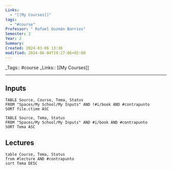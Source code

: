 ```yaml
---
Links:
  - "[[My Courses]]"
tags:
  - "#course"
Professor: " Rafael Guzmán Barrios"
Semester: 2
Year: 2
Summary: 
Created: 2024-03-06 13:36
modified: 2024-06-04T19:27:06+02:00
---
```

\_Tags::  #course
\_Links::  [[My Courses]]
___

## Inputs
```dataview
TABLE Source, Course, Tema, Status 
FROM "Spaces/My School/My Inputs" AND !#i/book AND #contrapunto 
SORT file.ctime ASC
```

```dataview
TABLE Source, Tema, Status 
FROM "Spaces/My School/My Inputs" AND #i/book AND #contrapunto 
SORT Tema ASC
```

## Lectures
```dataview
table Course, Tema, Status
from #lecture AND #contrapunto  
sort Tema DESC
```

